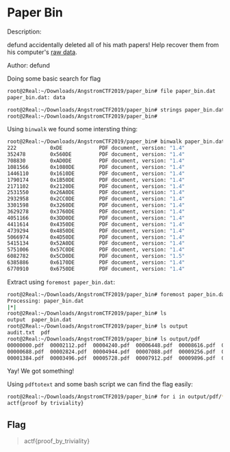 # Paper Bin

Description:

defund accidentally deleted all of his math papers! Help recover them from his computer's [raw data](paper_bin.dat).

Author: defund

Doing some basic search for flag
```bash
root@2Real:~/Downloads/AngstromCTF2019/paper_bin# file paper_bin.dat 
paper_bin.dat: data

root@2Real:~/Downloads/AngstromCTF2019/paper_bin# strings paper_bin.dat | grep actf
root@2Real:~/Downloads/AngstromCTF2019/paper_bin#
```

Using `binwalk` we found some intersting thing:
```bash
root@2Real:~/Downloads/AngstromCTF2019/paper_bin# binwalk paper_bin.dat | grep PDF
222           0xDE            PDF document, version: "1.4"
352478        0x560DE         PDF document, version: "1.4"
708830        0xAD0DE         PDF document, version: "1.4"
1081566       0x1080DE        PDF document, version: "1.4"
1446110       0x1610DE        PDF document, version: "1.4"
1790174       0x1B50DE        PDF document, version: "1.4"
2171102       0x2120DE        PDF document, version: "1.4"
2531550       0x26A0DE        PDF document, version: "1.4"
2932958       0x2CC0DE        PDF document, version: "1.4"
3301598       0x3260DE        PDF document, version: "1.4"
3629278       0x3760DE        PDF document, version: "1.4"
4051166       0x3DD0DE        PDF document, version: "1.4"
4411614       0x4350DE        PDF document, version: "1.4"
4739294       0x4850DE        PDF document, version: "1.4"
5066974       0x4D50DE        PDF document, version: "1.4"
5415134       0x52A0DE        PDF document, version: "1.4"
5751006       0x57C0DE        PDF document, version: "1.4"
6082782       0x5CD0DE        PDF document, version: "1.5"
6385886       0x6170DE        PDF document, version: "1.4"
6770910       0x6750DE        PDF document, version: "1.4"
```
Extract using `foremost paper_bin.dat`:
```bash
root@2Real:~/Downloads/AngstromCTF2019/paper_bin# foremost paper_bin.dat 
Processing: paper_bin.dat
|*|
root@2Real:~/Downloads/AngstromCTF2019/paper_bin# ls
output  paper_bin.dat
root@2Real:~/Downloads/AngstromCTF2019/paper_bin# ls output
audit.txt  pdf
root@2Real:~/Downloads/AngstromCTF2019/paper_bin# ls output/pdf
00000000.pdf  00002112.pdf  00004240.pdf  00006448.pdf  00008616.pdf  00010576.pdf  00012472.pdf
00000688.pdf  00002824.pdf  00004944.pdf  00007088.pdf  00009256.pdf  00011232.pdf  00013224.pdf
00001384.pdf  00003496.pdf  00005728.pdf  00007912.pdf  00009896.pdf  00011880.pdf
```
Yay! We got something!

Using `pdftotext` and some bash script we can find the flag easily:
```bash
root@2Real:~/Downloads/AngstromCTF2019/paper_bin# for i in output/pdf/*;do pdftotext $i - | grep actf ;done
actf{proof by triviality}
```

## Flag
> actf{proof_by_triviality}